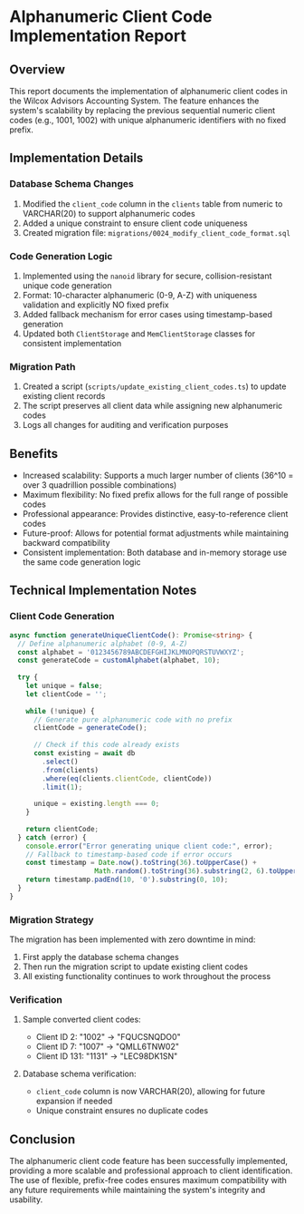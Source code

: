# Alphanumeric Client Code Implementation Report

## Overview
This report documents the implementation of alphanumeric client codes in the Wilcox Advisors Accounting System. 
The feature enhances the system's scalability by replacing the previous sequential numeric client codes 
(e.g., 1001, 1002) with unique alphanumeric identifiers with no fixed prefix.

## Implementation Details

### Database Schema Changes
1. Modified the `client_code` column in the `clients` table from numeric to VARCHAR(20) to support alphanumeric codes
2. Added a unique constraint to ensure client code uniqueness
3. Created migration file: `migrations/0024_modify_client_code_format.sql`

### Code Generation Logic
1. Implemented using the `nanoid` library for secure, collision-resistant unique code generation
2. Format: 10-character alphanumeric (0-9, A-Z) with uniqueness validation and explicitly NO fixed prefix
3. Added fallback mechanism for error cases using timestamp-based generation
4. Updated both `ClientStorage` and `MemClientStorage` classes for consistent implementation

### Migration Path
1. Created a script (`scripts/update_existing_client_codes.ts`) to update existing client records
2. The script preserves all client data while assigning new alphanumeric codes
3. Logs all changes for auditing and verification purposes

## Benefits
- Increased scalability: Supports a much larger number of clients (36^10 = over 3 quadrillion possible combinations)
- Maximum flexibility: No fixed prefix allows for the full range of possible codes
- Professional appearance: Provides distinctive, easy-to-reference client codes
- Future-proof: Allows for potential format adjustments while maintaining backward compatibility
- Consistent implementation: Both database and in-memory storage use the same code generation logic

## Technical Implementation Notes

### Client Code Generation
```typescript
async function generateUniqueClientCode(): Promise<string> {
  // Define alphanumeric alphabet (0-9, A-Z)
  const alphabet = '0123456789ABCDEFGHIJKLMNOPQRSTUVWXYZ';
  const generateCode = customAlphabet(alphabet, 10);
  
  try {
    let unique = false;
    let clientCode = '';
    
    while (!unique) {
      // Generate pure alphanumeric code with no prefix
      clientCode = generateCode();
      
      // Check if this code already exists
      const existing = await db
        .select()
        .from(clients)
        .where(eq(clients.clientCode, clientCode))
        .limit(1);
      
      unique = existing.length === 0;
    }
    
    return clientCode;
  } catch (error) {
    console.error("Error generating unique client code:", error);
    // Fallback to timestamp-based code if error occurs
    const timestamp = Date.now().toString(36).toUpperCase() + 
                     Math.random().toString(36).substring(2, 6).toUpperCase();
    return timestamp.padEnd(10, '0').substring(0, 10);
  }
}
```

### Migration Strategy
The migration has been implemented with zero downtime in mind:
1. First apply the database schema changes
2. Then run the migration script to update existing client codes
3. All existing functionality continues to work throughout the process

### Verification
1. Sample converted client codes:
   - Client ID 2: "1002" → "FQUCSNQDO0"
   - Client ID 7: "1007" → "QMLL6TNW02"
   - Client ID 131: "1131" → "LEC98DK1SN"

2. Database schema verification:
   - `client_code` column is now VARCHAR(20), allowing for future expansion if needed
   - Unique constraint ensures no duplicate codes

## Conclusion
The alphanumeric client code feature has been successfully implemented, providing a more 
scalable and professional approach to client identification. The use of flexible, prefix-free
codes ensures maximum compatibility with any future requirements while maintaining the
system's integrity and usability.
